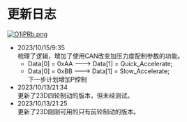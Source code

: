 # 更新日志      
[![O1jPRb.png](https://ooo.0x0.ooo/2023/10/13/O1jPRb.png)](https://img.tg/image/O1jPRb)  
+ 2023/10/15/9:35  
梳理了逻辑，增加了使用CAN改变加压力度配制参数的功能。  
	+ Data[0] = 0xAA ---> Data[1] = Quick_Accelerate;  
	+ Data[0] = 0xBB ---> Data[1] = Slow_Accelerate;   
下一步计划增加P控制
+ 2023/10/13/21:34  
更新了23D四轮制动的版本，但未经测试。
+ 2023/10/13/21:25   
更新了23D刚刚可用的只有前轮制动的版本。